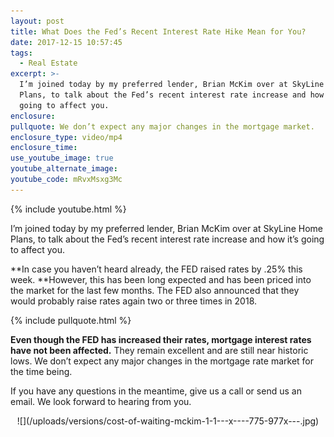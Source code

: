 ```yaml
---
layout: post
title: What Does the Fed’s Recent Interest Rate Hike Mean for You?
date: 2017-12-15 10:57:45
tags:
  - Real Estate
excerpt: >-
  I’m joined today by my preferred lender, Brian McKim over at SkyLine Home
  Plans, to talk about the Fed’s recent interest rate increase and how it’s
  going to affect you.
enclosure:
pullquote: We don’t expect any major changes in the mortgage market.
enclosure_type: video/mp4
enclosure_time:
use_youtube_image: true
youtube_alternate_image:
youtube_code: mRvxMsxg3Mc
---
```



{% include youtube.html %}

I’m joined today by my preferred lender, Brian McKim over at SkyLine Home Plans, to talk about the Fed’s recent interest rate increase and how it’s going to affect you.

**In case you haven’t heard already, the FED raised rates by .25% this week.&nbsp;**However, this has been long expected and has been priced into the market for the last few months. The FED also announced that they would probably raise rates again two or three times in 2018.

{% include pullquote.html %}

**Even though the FED has increased their rates, mortgage interest rates have not been affected.** They remain excellent and are still near historic lows. We don’t expect any major changes in the mortgage rate market for the time being.

If you have any questions in the meantime, give us a call or send us an email. We look forward to hearing from you.


<p align="center">![](/uploads/versions/cost-of-waiting-mckim-1-1---x----775-977x---.jpg)</p>

&nbsp;